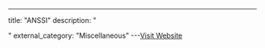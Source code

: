 ---
title: "ANSSI"
description: "

"
external_category: "Miscellaneous"
---[Visit Website](https://www.ssi.gouv.fr/en/)

